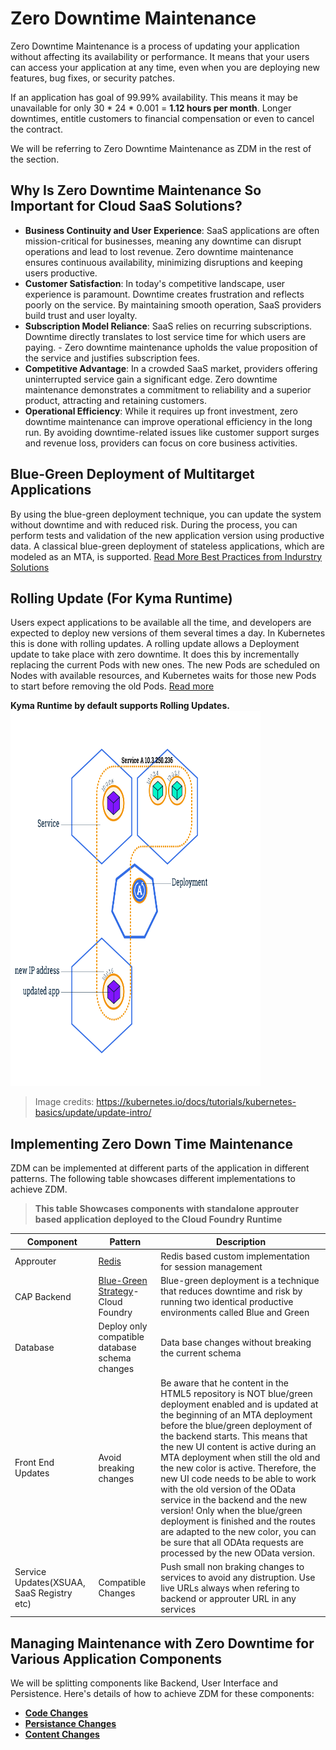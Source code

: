 # Zero Downtime Maintenance 

Zero Downtime Maintenance is a process of updating your application without affecting its availability or performance. It means that your users can access your application at any time, even when you are deploying new features, bug fixes, or security patches.

If an application has goal of 99.99% availability. This means it may be unavailable for only 30 * 24 * 0.001 = **1.12 hours per month**. Longer downtimes, entitle customers to financial compensation or even to cancel the contract.


We will be referring to Zero Downtime Maintenance as ZDM in the rest of the section.

## Why Is Zero Downtime Maintenance So Important for Cloud SaaS Solutions?

- **Business Continuity and User Experience**: SaaS applications are often mission-critical for businesses, meaning any downtime can disrupt operations and lead to lost revenue. Zero downtime maintenance ensures continuous availability, minimizing disruptions and keeping users productive.
- **Customer Satisfaction**: In today's competitive landscape, user experience is paramount. Downtime creates frustration and reflects poorly on the service. By maintaining smooth operation, SaaS providers build trust and user loyalty.
- **Subscription Model Reliance**: SaaS relies on recurring subscriptions. Downtime directly translates to lost service time for which users are paying. - Zero downtime maintenance upholds the value proposition of the service and justifies subscription fees.
- **Competitive Advantage**: In a crowded SaaS market, providers offering uninterrupted service gain a significant edge. Zero downtime maintenance demonstrates a commitment to reliability and a superior product, attracting and retaining customers.
- **Operational Efficiency**: While it requires up front investment, zero downtime maintenance can improve operational efficiency in the long run. By avoiding downtime-related issues like customer support surges and revenue loss, providers can focus on core business activities.


## Blue-Green Deployment of Multitarget Applications
By using the blue-green deployment technique, you can update the system without downtime and with reduced risk. During the process, you can perform tests and validation of the new application version using productive data. A classical blue-green deployment of stateless applications, which are modeled as an MTA, is supported. [Read More Best Practices from Indurstry Solutions](https://help.sap.com/docs/btp/sap-business-technology-platform/blue-green-deployment-of-multitarget-applications?q=zero%20downtime)


## Rolling Update (For Kyma Runtime)
Users expect applications to be available all the time, and developers are expected to deploy new versions of them several times a day. In Kubernetes this is done with rolling updates. A rolling update allows a Deployment update to take place with zero downtime. It does this by incrementally replacing the current Pods with new ones. The new Pods are scheduled on Nodes with available resources, and Kubernetes waits for those new Pods to start before removing the old Pods. [Read more](https://kubernetes.io/docs/tutorials/kubernetes-basics/update/update-intro/)

**Kyma Runtime by default supports Rolling Updates.**
<img src="./images/module_06_rollingupdates3.svg" height="600px" width="400px">
> Image credits: https://kubernetes.io/docs/tutorials/kubernetes-basics/update/update-intro/

## Implementing Zero Down Time Maintenance 
ZDM can be implemented at different parts of the application in different patterns. The following table showcases different implementations to achieve ZDM.

>
>**This table Showcases components with standalone approuter based application deployed to the Cloud Foundry Runtime**
> 
| Component | Pattern | Description |
|-----------|-----------|-----------|
| Approuter | [Redis](https://www.npmjs.com/package/@sap/approuter#external-session-management)     | Redis based custom implementation for session management|
| CAP Backend| [Blue-Green Strategy](https://help.sap.com/docs/btp/sap-business-technology-platform/blue-green-deployment-strategy?q=zero%20downtime)- Cloud Foundry|Blue-green deployment is a technique that reduces downtime and risk by running two identical productive environments called Blue and Green | 
|Database|Deploy only compatible database schema changes| Data base changes without breaking the current schema|
|Front End Updates|Avoid breaking changes|Be aware that he content in the HTML5 repository is NOT blue/green deployment enabled and is updated at the beginning of an MTA deployment before the blue/green deployment of the backend starts. This means that the new UI content is active during an MTA deployment when still the old and the new color is active. Therefore, the new UI code needs to be able to work with the old version of the OData service in the backend and the new version! Only when the blue/green deployment is finished and the routes are adapted to the new color, you can be sure that all ODAta requests are processed by the new OData version.|
|Service Updates(XSUAA, SaaS Registry etc)|Compatible Changes| Push small non braking changes to services to avoid any distruption. Use live URLs always when refering to backend or approuter URL in any services |



## Managing Maintenance with Zero Downtime for Various Application Components
We will be splitting components like Backend, User Interface and Persistence. Here's details of how to achieve ZDM for these components:
- **[Code Changes](./code-zdm.md)**
- **[Persistance Changes](./persistance-zdm.md)**
- **[Content Changes](content-zdm.md)**

